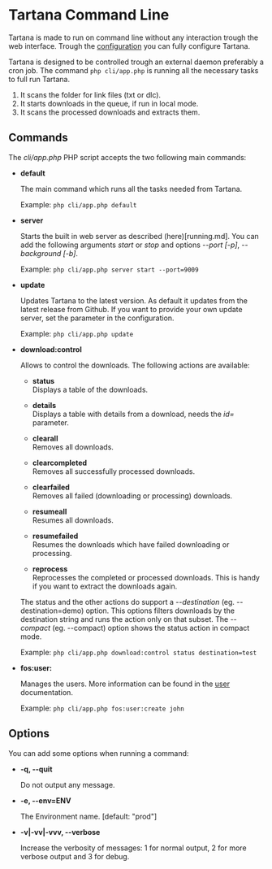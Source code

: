 # Tartana Command Line

Tartana is made to run on command line without any interaction trough the web interface. Trough the [configuration](configuration.md) you can fully configure Tartana.

Tartana is designed to be controlled trough an external daemon preferably a cron job. The command `php cli/app.php` is running all the necessary tasks to full run Tartana.

1. It scans the folder for link files (txt or dlc).
2. It starts downloads in the queue, if run in local mode.
3. It scans the processed downloads and extracts them.

## Commands

The *cli/app.php* PHP script accepts the two following main commands:

- **default**

  The main command which runs all the tasks needed from Tartana.
  
  Example: `php cli/app.php default`

- **server**

  Starts the built in web server as described (here)[running.md]. You can add the following arguments *start* or *stop* and options *--port [-p]*, *--background [-b]*.
  
  Example: `php cli/app.php server start --port=9009`

- **update**

  Updates Tartana to the latest version. As default it updates from the latest release from Github. If you want to provide your own update server, set the parameter in the configuration.
  
  Example: `php cli/app.php update`

- **download:control**

  Allows to control the downloads. The following actions are available:

  - **status**<br/>Displays a table of the downloads.

  - **details**<br/>Displays a table with details from a download, needs the *id=* parameter.

  - **clearall**<br/>Removes all downloads.

  - **clearcompleted**<br/>Removes all successfully processed downloads.

  - **clearfailed**<br/>Removes all failed (downloading or processing) downloads.

  - **resumeall**<br/>Resumes all downloads.
    
  - **resumefailed**<br/>Resumes the downloads which have failed downloading or processing.

  - **reprocess**<br/>Reprocesses the completed or processed downloads. This is handy if you want to extract the downloads again.

  The status and the other actions do support a *--destination* (eg. --destination=demo) option. This options filters downloads by the destination string and runs the action only on that subset. The *--compact* (eg. --compact) option shows the status action in compact mode.

  Example: `php cli/app.php download:control status destination=test`

- **fos:user:**

  Manages the users. More information can be found in the [user](users.md) documentation.
  
  Example: `php cli/app.php fos:user:create john`

## Options
You can add some options when running a command:

- **-q, --quit**

  Do not output any message.
  
- **-e, --env=ENV**

  The Environment name. [default: "prod"]

- **-v|-vv|-vvv, --verbose**

  Increase the verbosity of messages: 1 for normal output, 2 for more verbose output and 3 for debug.